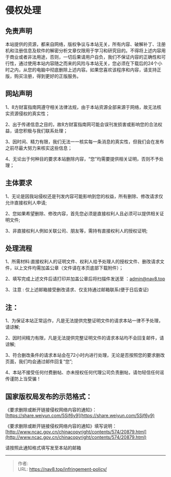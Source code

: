 # 侵权处理



## 免责声明

本站提供的资源，都来自网络，版权争议与本站无关，所有内容、破解补丁、注册机和注册信息及软件的解密分析文章仅限用于学习和研究目的。不得将上述内容用于商业或者非法用途，否则，一切后果请用户自负，我们不保证内容的正确性和可行性，通过使用本站内容随之而来的风险与本站无关，您必须在下载后的24个小时之内，从您的电脑中彻底删除上述内容。如果您喜欢该程序和内容，请支持正版，购买注册，得到更好的正版服务。



## 网站声明

1、8方财富指南网遵守相关法律法规，由于本站资源全部来源于网络，故无法核实资源侵权的真实性；

2、出于传递信息之目的，故8方财富指南网可能会误刊发损害或影响您的合法权益，请您积极与我们联系处理；

3、因时间、精力有限，我们无法一一核实每一条消息的真实性，但我们会在发布之前尽最大努力来核实这些信息；

4、无论出于何种目的要求本站删除内容，“您”均需要提供相关证明，否则不予处理；



## 主体要求

1、无论是因我站侵权还是刊发内容可能影响到您的权益，所有删除、修改请求仅允许直接权利人申请;

2、您如果希望删除、修改内容，首先您必须是直接权利人且必须可以提供相关证明文件;

3、非直接权利人例如关联公司、朋友等，需持有直接权利人的授权证明;



## 处理流程

1、所需材料:直接权利人的证明文件、权利人给予处理人的授权文件、删改请求文件，以上文件均需加盖公章（文件请在本页底部下载附件）；

2、填写完成上述文件后请打印并加盖公章后将扫描件发送至 ：admin@nav8.top

3、注意 : 仅上述邮箱接受删改请求、仅支持通过邮箱联系(便于日后查证)



## 注：

1、为保证本站正常运作，凡是无法提供完整证明文件的请求本站一律不予处理，请谅解;

2、因时间精力有限，凡是无法提供完整证明文件的请求本站均不会回复邮件，请谅解;

3、符合删改条件的请求本站会在72小时内进行处理，无论是否按照您的要求删改页面，我们均会通过邮件回复“您”;

4、本站不接受任何付费删帖、亦未授权任何代理公司负责删帖，请勿轻信任何谣传谨防上当受骗！



## 国家版权局发布的示范格式：

《要求删除或断开链接侵权网络内容的通知》：[https://share.weiyun.com/5Sjf6y9](https://share.weiyun.com/5Sjf6y9)

《要求删除或断开链接侵权网络内容的通知》填写说明：[http://www.ncac.gov.cn/chinacopyright/contents/574/20879.html](http://www.ncac.gov.cn/chinacopyright/contents/574/20879.html)

请按照此通知格式填写发至本站的邮箱

---

> 作者:   
> URL: https://nav8.top/infringement-policy/  

